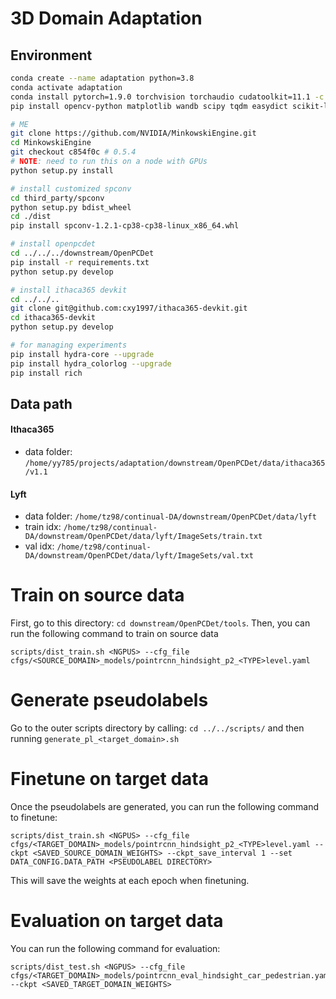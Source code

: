 # 3D Domain Adaptation

## Environment
```bash
conda create --name adaptation python=3.8
conda activate adaptation
conda install pytorch=1.9.0 torchvision torchaudio cudatoolkit=11.1 -c pytorch -c nvidia
pip install opencv-python matplotlib wandb scipy tqdm easydict scikit-learn pillow==8.3.2

# ME
git clone https://github.com/NVIDIA/MinkowskiEngine.git
cd MinkowskiEngine
git checkout c854f0c # 0.5.4
# NOTE: need to run this on a node with GPUs
python setup.py install

# install customized spconv
cd third_party/spconv
python setup.py bdist_wheel
cd ./dist
pip install spconv-1.2.1-cp38-cp38-linux_x86_64.whl

# install openpcdet
cd ../../../downstream/OpenPCDet
pip install -r requirements.txt
python setup.py develop

# install ithaca365 devkit
cd ../../..
git clone git@github.com:cxy1997/ithaca365-devkit.git
cd ithaca365-devkit
python setup.py develop

# for managing experiments
pip install hydra-core --upgrade
pip install hydra_colorlog --upgrade
pip install rich
```

## Data path
#### Ithaca365
* data folder: `/home/yy785/projects/adaptation/downstream/OpenPCDet/data/ithaca365/v1.1`

#### Lyft
* data folder: `/home/tz98/continual-DA/downstream/OpenPCDet/data/lyft`
* train idx: `/home/tz98/continual-DA/downstream/OpenPCDet/data/lyft/ImageSets/train.txt`
* val idx: `/home/tz98/continual-DA/downstream/OpenPCDet/data/lyft/ImageSets/val.txt`

# Train on source data
First, go to this directory: `cd downstream/OpenPCDet/tools`.
Then, you can run the following command to train on source data
```
scripts/dist_train.sh <NGPUS> --cfg_file cfgs/<SOURCE_DOMAIN>_models/pointrcnn_hindsight_p2_<TYPE>level.yaml
```

# Generate pseudolabels
Go to the outer scripts directory by calling: `cd ../../scripts/` and then running `generate_pl_<target_domain>.sh`
# Finetune on target data
Once the pseudolabels are generated, you can run the following command to finetune:
```
scripts/dist_train.sh <NGPUS> --cfg_file cfgs/<TARGET_DOMAIN>_models/pointrcnn_hindsight_p2_<TYPE>level.yaml --ckpt <SAVED_SOURCE_DOMAIN_WEIGHTS> --ckpt_save_interval 1 --set DATA_CONFIG.DATA_PATH <PSEUDOLABEL DIRECTORY>
```
This will save the weights at each epoch when finetuning.

# Evaluation on target data
You can run the following command for evaluation:
```
scripts/dist_test.sh <NGPUS> --cfg_file cfgs/<TARGET_DOMAIN>_models/pointrcnn_eval_hindsight_car_pedestrian.yaml --ckpt <SAVED_TARGET_DOMAIN_WEIGHTS>
```